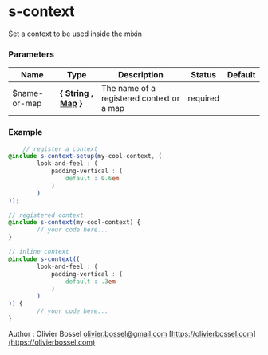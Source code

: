 # s-context

Set a context to be used inside the mixin



### Parameters
Name  |  Type  |  Description  |  Status  |  Default
------------  |  ------------  |  ------------  |  ------------  |  ------------
$name-or-map  |  **{ [String](http://www.sass-lang.com/documentation/file.SASS_REFERENCE.html#sass-script-strings) , [Map](http://www.sass-lang.com/documentation/file.SASS_REFERENCE.html#maps) }**  |  The name of a registered context or a map  |  required  |

### Example
```scss
	// register a context
@include s-context-setup(my-cool-context, (
		look-and-feel : (
			padding-vertical : (
				default : 0.6em
			)
		)
));

// registered context
@include s-context(my-cool-context) {
		// your code here...
}

// inline context
@include s-context((
		look-and-feel : (
			padding-vertical : (
				default : .3em
			)
		)
)) {
		// your code here...
}
```
Author : Olivier Bossel [olivier.bossel@gmail.com](mailto:olivier.bossel@gmail.com) [https://olivierbossel.com](https://olivierbossel.com)